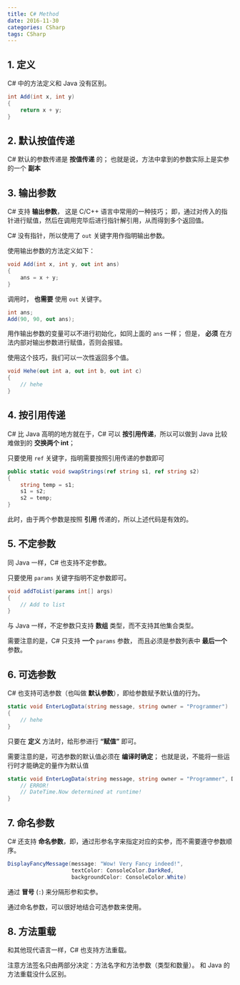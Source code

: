 ```yaml
---
title: C# Method
date: 2016-11-30
categories: CSharp
tags: CSharp
---
```

## 1. 定义

C# 中的方法定义和 Java 没有区别。

```csharp
int Add(int x, int y)
{
    return x + y;
}
```


<!-- more -->

## 2. 默认按值传递

C# 默认的参数传递是 **按值传递** 的；
也就是说，方法中拿到的参数实际上是实参的一个 **副本**

## 3. 输出参数

C# 支持 **输出参数**， 这是 C/C++ 语言中常用的一种技巧；
即，通过对传入的指针进行赋值，然后在调用完毕后进行指针解引用，从而得到多个返回值。

C# 没有指针，所以使用了 `out` 关键字用作指明输出参数。

使用输出参数的方法定义如下：

```csharp
void Add(int x, int y, out int ans)
{
    ans = x + y;
}
```

调用时， **也需要** 使用 `out` 关键字。

```csharp
int ans;
Add(90, 90, out ans);
```

用作输出参数的变量可以不进行初始化，如同上面的 `ans` 一样；
但是， **必须** 在方法内部对输出参数进行赋值，否则会报错。

使用这个技巧，我们可以一次性返回多个值。

```csharp
void Hehe(out int a, out int b, out int c)
{
    // hehe
}
```

## 4. 按引用传递

C# 比 Java 高明的地方就在于，C# 可以 **按引用传递**，所以可以做到 Java 比较难做到的 **交换两个 int**；

只要使用 `ref`  关键字，指明需要按照引用传递的参数即可

```csharp
public static void swapStrings(ref string s1, ref string s2)
{
    string temp = s1;
    s1 = s2;
    s2 = temp;
}
```

此时，由于两个参数是按照 **引用** 传递的，所以上述代码是有效的。

## 5. 不定参数

同 Java 一样，C# 也支持不定参数。

只要使用 `params` 关键字指明不定参数即可。

```csharp
void addToList(params int[] args)
{
    // Add to list
}
```

与 Java 一样，不定参数只支持 **数组** 类型，而不支持其他集合类型。

需要注意的是，C# 只支持 **一个** `params` 参数， 而且必须是参数列表中 **最后一个** 参数。

## 6. 可选参数

C# 也支持可选参数（也叫做 **默认参数**），即给参数赋予默认值的行为。

```csharp
static void EnterLogData(string message, string owner = "Programmer")
{
    // hehe
}
```

只要在 **定义** 方法时，给形参进行 **“赋值”** 即可。

需要注意的是，可选参数的默认值必须在 **编译时确定**；
也就是说，不能将一些运行时才能确定的量作为默认值

```csharp
static void EnterLogData(string message, string owner = "Programmer", DateTime timeStamp = DateTime.Now) {
    // ERROR!
    // DateTime.Now determined at runtime!
}
```

## 7. 命名参数

C# 还支持 **命名参数**，即，通过形参名字来指定对应的实参，而不需要遵守参数顺序。

```csharp
DisplayFancyMessage(message: "Wow! Very Fancy indeed!",
                    textColor: ConsoleColor.DarkRed,
                    backgroundColor: ConsoleColor.White)
```

通过 **冒号** (`:`) 来分隔形参和实参。

通过命名参数，可以很好地结合可选参数来使用。

## 8. 方法重载

和其他现代语言一样，C# 也支持方法重载。

注意方法签名只由两部分决定：方法名字和方法参数（类型和数量）。
和 Java 的方法重载没什么区别。
